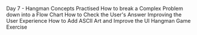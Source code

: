 Day 7 - Hangman
Concepts Practised
  How to break a Complex Problem down into a Flow Chart
  How to Check the User's Answer
  Improving the User Experience
  How to Add ASCII Art and Improve the UI
Hangman Game Exercise
